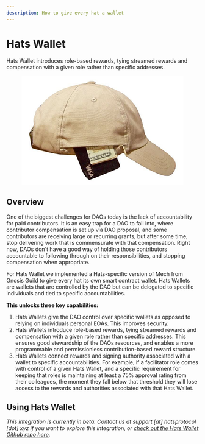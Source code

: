```yaml
---
description: How to give every hat a wallet
---
```


# Hats Wallet

Hats Wallet introduces role-based rewards, tying streamed rewards and compensation with a given role rather than specific addresses.&#x20;

<figure><img src="../../.gitbook/assets/hats wallet.jpg" alt=""><figcaption></figcaption></figure>

## Overview

One of the biggest challenges for DAOs today is the lack of accountability for paid contributors. It is an easy trap for a DAO to fall into, where contributor compensation is set up via DAO proposal, and some contributors are receiving large or recurring grants, but after some time, stop delivering work that is commensurate with that compensation. Right now, DAOs don't have a good way of holding those contributors accountable to following through on their responsibilities, and stopping compensation when appropriate.

For Hats Wallet we implemented a Hats-specific version of Mech from Gnosis Guild to give every hat its own smart contract wallet. Hats Wallets are wallets that are controlled by the DAO but can be delegated to specific individuals and tied to specific accountabilities.

**This unlocks three key capabilities:**

1. Hats Wallets give the DAO control over specific wallets as opposed to relying on individuals personal EOAs. This improves security.
2. Hats Wallets introduce role-based rewards, tying streamed rewards and compensation with a given role rather than specific addresses. This ensures good stewardship of the DAOs resources, and enables a more programmable and permissionless contribution-based reward structure.
3. Hats Wallets connect rewards and signing authority associated with a wallet to specific accountabilities. For example, if a facilitator role comes with control of a given Hats Wallet, and a specific requirement for keeping that roles is maintaining at least a 75% approval rating from their colleagues, the moment they fall below that threshold they will lose access to the rewards and authorities associated with that Hats Wallet.&#x20;

## **Using Hats Wallet**

_This integration is currently in beta. Contact us at support \[at] hatsprotocol \[dot] xyz if you want to explore this integration, or_ [_check out the Hats Wallet Github repo here_](https://github.com/Hats-Protocol/hats-wallet)_._
